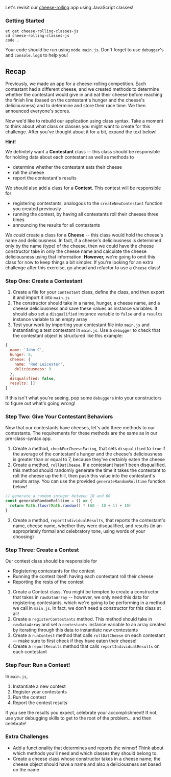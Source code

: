 Let's revisit our [cheese-rolling][cheese-rolling] app using JavaScript classes!

### Getting Started

```no-highlight
et get cheese-rolling-classes-js
cd cheese-rolling-classes-js
code .
```

Your code should be run using `node main.js`. Don't forget to use `debugger`'s and `console.log`s to help you!

## Recap

Previously, we made an app for a cheese-rolling competition. Each contestant had a different cheese, and we created methods to determine whether the contestant would give in and eat their cheese before reaching the finish line (based on the contestant's hunger and the cheese's deliciousness) and to determine and store their race time. We then announced everyone's scores.

Now we'd like to rebuild our application using class syntax. Take a moment to think about what class or classes you might want to create for this challenge. After you've thought about it for a bit, expand the text below!

**Hint!**

We definitely want a **Contestant** class -- this class should be responsible for holding data about each contestant as well as methods to

- determine whether the contestant eats their cheese
- roll the cheese
- report the contestant's results

We should also add a class for a **Contest**. This contest will be responsible for

- registering contestants, analogous to the `createNewContestant` function you created previously
- running the contest, by having all contestants roll their cheeses three times
- announcing the results for all contestants

We _could_ create a class for a **Cheese** -- this class would hold the cheese's name and deliciousness. In fact, if a cheese's deliciousness is determined only by the name (type) of the cheese, then we could have the cheese constructor take in only the cheese name and calculate the cheese deliciousness using that information. **However,** we're going to omit this class for now to keep things a bit simpler. If you're looking for an extra challenge after this exercise, go ahead and refactor to use a `Cheese` class!


### Step One: Create a Contestant

1. Create a file for your `Contestant` class, define the class, and then export it and import it into `main.js`
2. The constructor should take in a name, hunger, a cheese name, and a cheese deliciousness and save these values as instance variables. It should also set a `disqualified` instance variable to `false` and a `results` instance variable to an empty array
3. Test your work by importing your contestant file into `main.js` and instantiating a test contestant in `main.js`. Use a `debugger` to check that the contestant object is structured like this example:

```javascript
{
  name: 'John C',
  hunger: 8,
  cheese: {
    name: 'Red Leicester',
    deliciousness: 9
  },
  disqualified: false,
  results: []
}
```

If this isn't what you're seeing, pop some `debugger`s into your constructors to figure out what's going wrong!

### Step Two: Give Your Contestant Behaviors

Now that our contestants have cheeses, let's add three methods to our contestants. The requirements for these methods are the same as in our pre-class-syntax app.

1. Create a method, `checkForCheeseEating`, that sets `disqualified` to `true` if the average of the contestant's hunger and the cheese's deliciousness is greater than or equal to 7, because they've certainly eaten the cheese
2. Create a method, `rollDatCheese`. If a contestant hasn't been disqualified, this method should randomly generate the time it takes the contestant to roll the cheese up the hill, then push this value into the contestant's results array. You can use the provided `generateRandomRolltime` function below!

```javascript
// generate a random integer between 10 and 60
const generateRandomRolltime = () => {
  return Math.floor(Math.random() * (60 - 10 + 1) + 10)
}
```

3. Create a method, `reportIndividualResults`, that reports the contestant's name, cheese name, whether they were disqualified, and results (in an appropriately formal and celebratory tone, using words of your choosing)

### Step Three: Create a Contest

Our contest class should be responsible for

- Registering contestants for the contest
- Running the contest itself: having each contestant roll their cheese
- Reporting the rests of the contest

1. Create a Contest class. You might be tempted to create a constructor that takes in `rawDataArray` -- however, we only need this data for registering contestants, which we're going to be performing in a method we call in `main.js`. In fact, we don't need a constructor for this class at all!
2. Create a `registerContestants` method. This method should take in `rawDataArray` and set a `contestants` instance variable to an array created by iterating through this data to instantiate new contestants
3. Create a `runContest` method that calls `rollDatCheese` on each contestant -- make sure to first check if they have eaten their cheese!
4. Create a `reportResults` method that calls `reportIndividualResults` on each contestant

### Step Four: Run a Contest!

In `main.js`,

1. Instantiate a new contest
2. Register your contestants
3. Run the contest
4. Report the contest results

If you see the results you expect, celebrate your accomplishment! If not, use your debugging skills to get to the root of the problem... and then celebrate!

### Extra Challenges

- Add a functionality that determines and reports the winner! Think about which methods you'll need and which classes they should belong to.
- Create a cheese class whose constructor takes in a cheese name; the cheese object should have a name and also a deliciousness set based on the name

[cheese-rolling]: https://en.wikipedia.org/wiki/Cooper's_Hill_Cheese-Rolling_and_Wake

